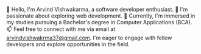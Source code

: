 👋 Hello, I'm Arvind Vishwakarma, a software developer enthusiast.
👀 I'm passionate about exploring web development.
🌱 Currently, I'm immersed in my studies pursuing a Bachelor's degree in Computer Applications (BCA).
📫 Feel free to connect with me via email at arvindvishwakrma37@gmail.com. I'm eager to engage with fellow developers and explore opportunities in the field.

<!---
Arvind7703/Arvind7703 is a ✨ special ✨ repository because its my portfolio web page appears on your GitHub profile.
--->
